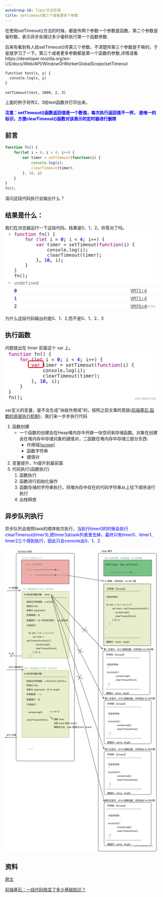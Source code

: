 ```yaml
---
autoGroup-16: Tips/方法实现
title: Settimeout第三个或者更多个参数
---
```

在使用setTimeout()方法的时候，都是传两个参数一个参数是函数，第二个参数是毫秒数，表示异步处理过多少毫秒执行第一个函数参数.

后来有看到有人给setTimeout()传第三个参数，不清楚传第三个参数是干嘛的，于是就学习了一下。第三个或者更多参数都是第一个函数的参数,详情请看https://developer.mozilla.org/en-US/docs/Web/API/WindowOrWorkerGlobalScope/setTimeout

```
function test(x, y) {
  console.log(x, y)
}

setTimeout(test, 1000, 2, 3)
```
上面的例子将传2，3给test函数并打印出来。

<span style="color: blue">**注意：setTimeout()函数返回值是一个数值，每次执行返回值不一样， 是唯一的标识，方便clearTimeout()函数对该表示的定时器进行删除**</span>

## 前言
```js
function fn() {
    for(let i = 0; i < 4; i++) {
        var timer = setTimeout(function(i) {
            console.log(i);
            clearTimeout(timer);
        }, 10, i)
    }
}
fn();
```
请问这段代码执行会输出什么？

## 结果是什么：
我们在浏览器运行一下这段代码，结果是0、1、2。你答对了吗。
![结果](./images/312d1473726b4d93aed9495c8421f481_tplv-k3u1fbpfcp-zoom-in-crop-mark_1304_0_0_0.jpg)

为什么这段代码输出的是0、1、2,而不是0、1、2、3

## 执行函数
问题就出在 timer 前面这个 var 上。
![var](./images/da0b76b650024b618f8dae42d9bdce0e_tplv-k3u1fbpfcp-zoom-in-crop-mark_1304_0_0_0.jpg)

var定义的变量，是不会生成"块级作用域"的，按照之前文章的思路([前端基石:函数的底层执行机制](https://juejin.cn/post/7083522201160253476))，我们来一步步执行代码

1. 函数创建
    - 一个函数的创建会在Heap堆内存中开辟一块空间来存储函数。对象在创建会在堆内存中存储对象的键值对，二函数在堆内存中存储三部分东西:
        - 作用域[[scope]](这里是window)
        - 函数字符串
        - 键值对
2. 变量提升，fn提升到最前面
3. 代码执行(函数执行)
    1. 函数执行
    2. 函数进行初始化操作
    3. 函数存储的字符串执行，将堆内存中存在的代码字符串从上往下顺序进行执行
    4. 出栈释放

## 异步队列执行
异步队列会按照task的顺序依次执行，<span style="color: blue">当执行timer0的时候会执行clearTimerout(timer3),把timer3从task列表里去掉，最终只有timer0、timer1、timer2三个得到执行，因此只会console出0、1、2</span>

![异步队列执行](./images/3e65dd045e844841a987086b453664b4_tplv-k3u1fbpfcp-zoom-in-crop-mark_1304_0_0_0.png)

## 资料
[原文](https://www.cnblogs.com/erduyang/p/7384622.html)

[前端基石：一段代码隐含了多少基础知识？](https://juejin.cn/post/7088161682027085860)
